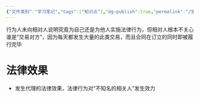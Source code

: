 ```yaml
---
{"文件类别":"学习笔记","tags":["知识点"],"dg-publish":true,"permalink":"/学习笔记studyup/知识点cheese/为相关人实施法律行为/","dgPassFrontmatter":true,"created":"2024-07-31T11:50:28.515+08:00","updated":"2024-10-14T10:09:42.791+08:00"}
---
```


行为人未向相对人说明究竟为自己还是为他人实施法律行为，但相对人根本不关心谁是“交易对方”，因为每天都发生大量的此类交易，而且合同在订立的同时即被履行完毕

# 法律效果
- 发生代理的法律效果，法律行为对“不知名的相关人”发生效力
